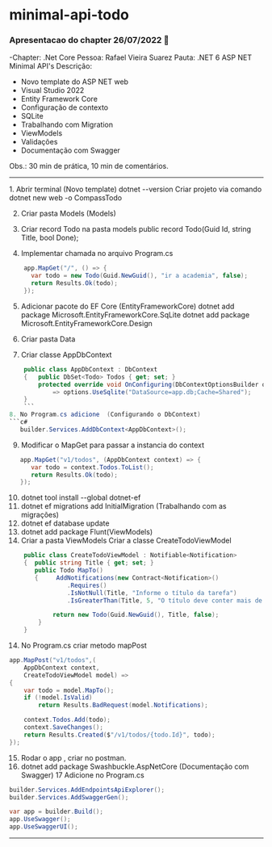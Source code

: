 # minimal-api-todo
### Apresentacao do chapter 26/07/2022 👋
-Chapter: .Net Core
Pessoa: Rafael Vieira Suarez
Pauta: .NET 6 ASP NET Minimal API's
Descrição:
- Novo template do ASP NET web
- Visual Studio 2022
- Entity Framework Core
- Configuração de contexto
- SQLite
- Trabalhando com Migration
- ViewModels
- Validações
- Documentação com Swagger

Obs.: 30 min de prática, 10 min de comentários.
<hr>
1. Abrir terminal (Novo template)
   dotnet --version
   Criar projeto via comando
   dotnet new web -o CompassTodo

2. Criar pasta Models (Models)

3. Criar record Todo na pasta models
   public record Todo(Guid Id, string Title, bool Done);

4. Implementar chamada no arquivo Program.cs
```c#
    app.MapGet("/", () => {
      var todo = new Todo(Guid.NewGuid(), "ir a academia", false);
      return Results.Ok(todo);
    });
 ```
5. Adicionar pacote do EF Core (EntityFrameworkCore)
   dotnet add package Microsoft.EntityFrameworkCore.SqLite
   dotnet add package Microsoft.EntityFrameworkCore.Design
   
6. Criar pasta Data
7. Criar classe AppDbContext
```c#
    public class AppDbContext : DbContext
    {   public DbSet<Todo> Todos { get; set; }
        protected override void OnConfiguring(DbContextOptionsBuilder options)
            => options.UseSqlite("DataSource=app.db;Cache=Shared");
    }
    ```
8. No Program.cs adicione  (Configurando o DbContext)
```c#
   builder.Services.AddDbContext<AppDbContext>();
```
9. Modificar o MapGet para passar a instancia do context
```c#
   app.MapGet("v1/todos", (AppDbContext context) => {
      var todo = context.Todos.ToList();
      return Results.Ok(todo);
   });
```
10. dotnet tool install --global dotnet-ef 
10. dotnet ef migrations add InitialMigration (Trabalhando com as migrações)
11. dotnet ef database update
12. dotnet add package Flunt(ViewModels)
13. Criar a pasta ViewModels Criar a classe CreateTodoViewModel
```c#
    public class CreateTodoViewModel : Notifiable<Notification>
    {  public string Title { get; set; }
       public Todo MapTo()
	   {     AddNotifications(new Contract<Notification>()
                .Requires()
                .IsNotNull(Title, "Informe o título da tarefa")
                .IsGreaterThan(Title, 5, "O título deve conter mais de 5 caracteres."));

            return new Todo(Guid.NewGuid(), Title, false);
        }
    }
```
14. No Program.cs criar metodo mapPost
```c#
app.MapPost("v1/todos",(
    AppDbContext context,
    CreateTodoViewModel model) =>
{
    var todo = model.MapTo();
    if (!model.IsValid)
        return Results.BadRequest(model.Notifications);

    context.Todos.Add(todo);
    context.SaveChanges();
    return Results.Created($"/v1/todos/{todo.Id}", todo);
});
```
15. Rodar o app , criar no postman.
16. dotnet add package Swashbuckle.AspNetCore (Documentação com Swagger)
17 Adicione no Program.cs
```c#
builder.Services.AddEndpointsApiExplorer();
builder.Services.AddSwaggerGen();

var app = builder.Build();
app.UseSwagger();
app.UseSwaggerUI();
```
<hr>
